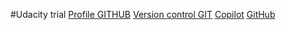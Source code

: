
#Udacity trial
[Profile GITHUB](https://www.udacity.com/enrollment/cd13151/2.0.1)
[Version control GIT](https://www.udacity.com/course/version-control-with-git--ud123)
[Copilot](https://www.udacity.com/course/github-copilot--cd12892)
[GitHub](https://www.udacity.com/course/introduction-to-version-control--cd0419)
